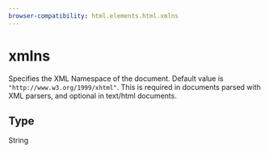 ```yaml
---
browser-compatibility: html.elements.html.xmlns
---
```


# xmlns

Specifies the XML Namespace of the document. Default value is
`"http://www.w3.org/1999/xhtml"`. This is required in documents
parsed with XML parsers, and optional in text/html documents.

## Type

String
